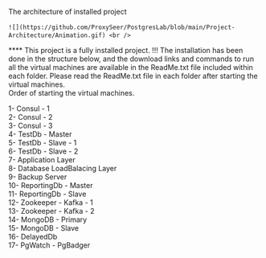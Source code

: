 The architecture of installed project <br />

    ![](https://github.com/ProxySeer/PostgresLab/blob/main/Project-Architecture/Animation.gif) <br />
    
   **** This project is a fully installed project. !!!  The installation has been done in the structure below, and the download links and commands to run all the virtual machines are available in the ReadMe.txt file included within each folder.
   Please read the ReadMe.txt file in each folder after starting the virtual machines. <br />
   Order of starting the virtual machines. <br />
   
   1- Consul - 1 <br />
   2- Consul - 2 <br />
   3- Consul - 3 <br />
   4- TestDb - Master <br />
   5- TestDb - Slave - 1 <br />
   6- TestDb - Slave - 2 <br />
   7- Application Layer <br />
   8- Database LoadBalacing Layer <br />
   9- Backup Server <br />
   10- ReportingDb - Master <br />
   11- ReportingDb - Slave <br />
   12- Zookeeper - Kafka - 1 <br />
   13- Zookeeper - Kafka - 2 <br />
   14- MongoDB - Primary <br />
   15- MongoDB - Slave <br /> 
   16- DelayedDb <br />
   17- PgWatch - PgBadger <br />
   

  

